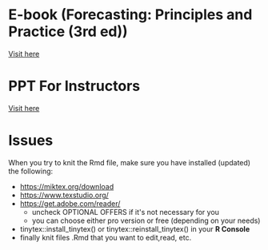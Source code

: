 # E-book (Forecasting: Principles and Practice (3rd ed))

[Visit here](https://otexts.com/fpp3/)


# PPT For Instructors

[Visit here](https://github.com/dsciencelabs/Forcasting/)


# Issues 

When you try to knit the Rmd file, make sure you have installed (updated) the following: 

* https://miktex.org/download
* https://www.texstudio.org/
* https://get.adobe.com/reader/
  * uncheck OPTIONAL OFFERS if it's not necessary for you 
  * you can choose either pro version or free (depending on your needs)
* tinytex::install_tinytex() or tinytex::reinstall_tinytex() in your **R Console**
* finally knit files .Rmd that you want to edit,read, etc.


